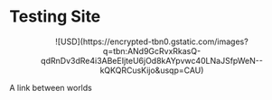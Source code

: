 # Testing Site

<p align='center'>
![USD](https://encrypted-tbn0.gstatic.com/images?q=tbn:ANd9GcRvxRkasQ-qdRnDv3dRe4i3ABeEIjteU6jOd8kAYpvwc40LNaJSfpWeN--kQKQRCusKijo&usqp=CAU)
</p>

A link between worlds
